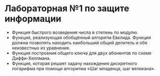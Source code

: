 # Лабораторная №1 по защите информации

- Функция быстрого возведения числа в степень по модулю.
- Функция, реализующая обобщённый алгоритм Евклида. Функция
должна позволять находить наибольший общий делитель и обе
неизвестных из уравнения.
- Функция построения общего ключа для двух абонентов по схеме
Диффи-Хеллмана.
- Функция, которая решает задачу нахождения дискретного логарифма
при помощи алгоритма «Шаг младенца, шаг великана».
